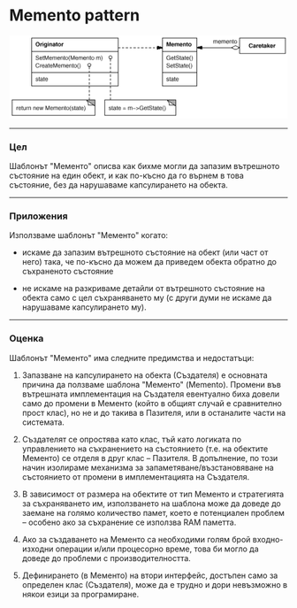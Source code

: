 # Memento pattern

![Memento pattern diagram](memento.png)

---

### Цел
Шаблонът "Мементо" описва как бихме могли да запазим вътрешното състояние на един обект, и как по-късно да го върнем в това състояние, без да нарушаваме капсулирането на обекта.


---

### Приложения

Използваме шаблонът "Мементо" когато:

* искаме да запазим вътрешното състояние на обект (или част от него) така, че по-късно да можем да приведем обекта обратно до съхраненото състояние 

* не искаме на разкриваме детайли от вътрешното състояние на обекта само с цел съхраняването му (с други думи не искаме да нарушаваме капсулирането му).


---

### Оценка

Шаблонът "Мементо" има следните предимства и недостатъци: 

1.	Запазване на капсулирането на обекта (Създателя) е основната причина да ползваме шаблона "Мементо" (Memento). Промени във вътрешната имплементация на Създателя евентуално биха довели само до промени в Мементо (който в общият случай е сравнително прост клас), но не и до такива в Пазителя, или в останалите части на системата.

2.	Създателят се опростява като клас, тъй като логиката по управлението на съхранението на състоянието (т.е. на обектите Мементо) се отделя в друг клас – Пазителя. В допълнение, по този начин изолираме механизма за запаметяване/възстановяване на състоянието от промени в имплементацията на Създателя.

3.	В зависимост от размера на обектите от тип Мементо и стратегията за съхраняването им, използването на шаблона може да доведе до заемане на голямо количество памет, което е потенциален проблем – особено ако за съхранение се използва RAM паметта.

4.	Ако за създаването на Мементо са необходими голям брой входно-изходни операции и/или процесорно време, това би могло да доведе до проблеми с производителността.

5.	Дефинирането (в Мементо) на втори интерфейс, достъпен само за определен клас (Създателя), може да е трудно и дори невъзможно в някои езици за програмиране.



